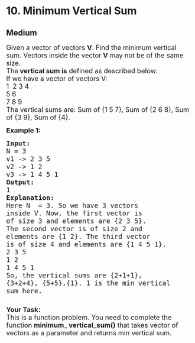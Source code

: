 # 10. Minimum Vertical Sum
## Medium 
<div class="problem-statement">
                <p></p><p><span style="font-size:18px">Given a vector of vectors <strong>V</strong>. Find the minimum vertical sum. Vectors inside the vector<strong> V </strong>may not be of the same size.<br>
The<strong> vertical sum is</strong> defined as described below:<br>
If we have a vector of vectors V:<br>
1&nbsp; 2 3 4<br>
5 6<br>
7 8 9<br>
The vertical sums are: Sum of {1 5 7}, Sum of {2 6 8}, Sum of {3 9}, Sum of {4}.</span></p>

<p><span style="font-size:18px"><strong>Example 1:</strong> <strong> </strong></span></p>

<pre><span style="font-size:18px"><strong>Input:</strong>
N = 3
v1 -&gt; 2 3 5
v2 -&gt; 1 2
v3 -&gt; 1 4 5 1
<strong>Output: 
</strong>1
<strong>Explanation:</strong>
Here N&nbsp; = 3. So we have 3 vectors 
inside V. Now, the first vector is 
of size 3 and elements are {2 3 5}.
The second vector is of size 2 and
elements are {1 2}. The third vector
is of size 4 and elements are {1 4 5 1}.
2 3 5
1 2
1 4 5 1
So, the vertical sums are {2+1+1},
{3+2+4}, {5+5},{1}. 1 is the min vertical
sum here.</span>

</pre>

<p><span style="font-size:18px"><strong>Your Task:</strong><br>
This is a function problem. You need to complete the function <strong>minimum_ vertical_sum()</strong> that takes vector of vectors as a parameter and returns min vertical sum.</span></p>
 <p></p>
            </div>